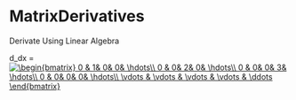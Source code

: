 # MatrixDerivatives
Derivate Using Linear Algebra

d_dx = <a href="https://www.codecogs.com/eqnedit.php?latex=\begin{bmatrix}&space;0&space;&&space;1&&space;0&&space;0&&space;\hdots\\&space;0&space;&&space;0&&space;2&&space;0&&space;\hdots\\&space;0&space;&&space;0&&space;0&&space;3&&space;\hdots\\&space;0&space;&&space;0&&space;0&&space;0&&space;\hdots\\&space;\vdots&space;&&space;\vdots&space;&&space;\vdots&space;&&space;\vdots&space;&&space;\ddots&space;\end{bmatrix}" target="_blank"><img src="https://latex.codecogs.com/gif.latex?\begin{bmatrix}&space;0&space;&&space;1&&space;0&&space;0&&space;\hdots\\&space;0&space;&&space;0&&space;2&&space;0&&space;\hdots\\&space;0&space;&&space;0&&space;0&&space;3&&space;\hdots\\&space;0&space;&&space;0&&space;0&&space;0&&space;\hdots\\&space;\vdots&space;&&space;\vdots&space;&&space;\vdots&space;&&space;\vdots&space;&&space;\ddots&space;\end{bmatrix}" title="\begin{bmatrix} 0 & 1& 0& 0& \hdots\\ 0 & 0& 2& 0& \hdots\\ 0 & 0& 0& 3& \hdots\\ 0 & 0& 0& 0& \hdots\\ \vdots & \vdots & \vdots & \vdots & \ddots \end{bmatrix}" /></a>
